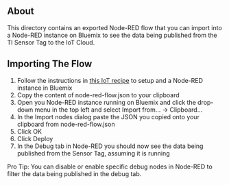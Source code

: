 ## About
This directory contains an exported Node-RED flow that you can import into a Node-RED instance
on Bluemix to see the data being published from the TI Sensor Tag to the IoT Cloud.

## Importing The Flow
1.  Follow the instructions in [this IoT recipe](https://developer.ibm.com/iot/recipes/node-red-registered-application/) 
to setup and a Node-RED instance in Bluemix
2.  Copy the content of node-red-flow.json to your clipboard
3.  Open you Node-RED instance running on Bluemix and click the drop-down menu in the top
left and select Import from... -> Clipboard...
4.  In the Import nodes dialog paste the JSON you copied onto your clipboard from node-red-flow.json
5.  Click OK
6.  Click Deploy
7.  In the Debug tab in Node-RED you should now see the data being published from the Sensor Tag,
assuming it is running

Pro Tip:  You can disable or enable specific debug nodes in Node-RED to filter the data being published in
the debug tab.
